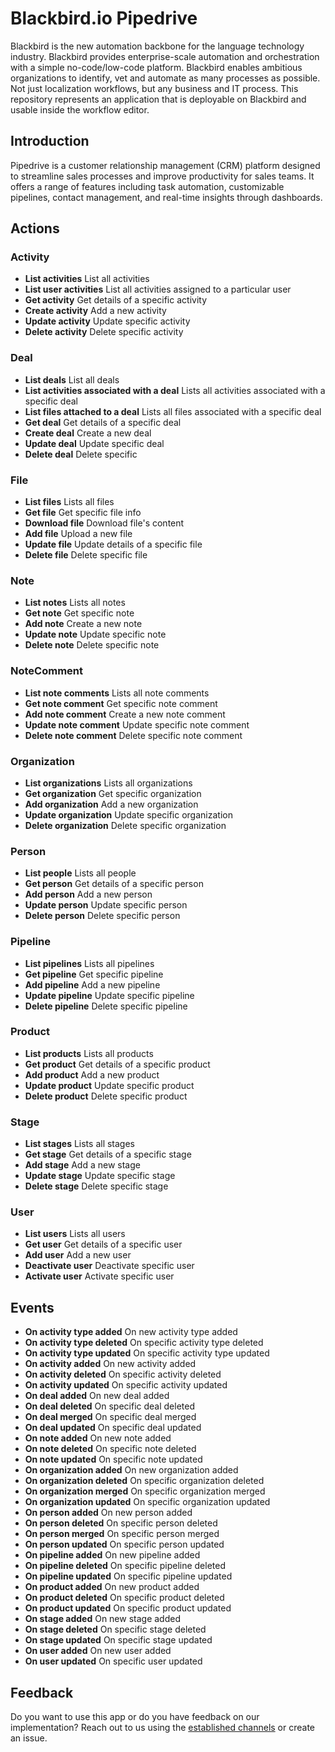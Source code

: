 # Blackbird.io Pipedrive

Blackbird is the new automation backbone for the language technology industry. Blackbird provides enterprise-scale automation and orchestration with a simple no-code/low-code platform. Blackbird enables ambitious organizations to identify, vet and automate as many processes as possible. Not just localization workflows, but any business and IT process. This repository represents an application that is deployable on Blackbird and usable inside the workflow editor.

## Introduction

<!-- begin docs -->

Pipedrive is a customer relationship management (CRM) platform designed to streamline sales processes and improve productivity for sales teams. It offers a range of features including task automation, customizable pipelines, contact management, and real-time insights through dashboards.

## Actions

###  Activity
- **List activities** List all activities
- **List user activities** List all activities assigned to a particular user
- **Get activity** Get details of a specific activity
- **Create activity** Add a new activity
- **Update activity** Update specific activity
- **Delete activity** Delete specific activity

###  Deal
- **List deals** List all deals
- **List activities associated with a deal** Lists all activities associated with a specific deal
- **List files attached to a deal** Lists all files associated with a specific deal
- **Get deal** Get details of a specific deal
- **Create deal** Create a new deal
- **Update deal** Update specific deal
- **Delete deal** Delete specific

###  File
- **List files** Lists all files
- **Get file** Get specific file info
- **Download file** Download file's content
- **Add file** Upload a new file
- **Update file** Update details of a specific file
- **Delete file** Delete specific file

###  Note
- **List notes** Lists all notes
- **Get note** Get specific note
- **Add note** Create a new note
- **Update note** Update specific note
- **Delete note** Delete specific note

###  NoteComment
- **List note comments** Lists all note comments
- **Get note comment** Get specific note comment
- **Add note comment** Create a new note comment
- **Update note comment** Update specific note comment
- **Delete note comment** Delete specific note comment

###  Organization
- **List organizations** Lists all organizations
- **Get organization** Get specific organization
- **Add organization** Add a new organization
- **Update organization** Update specific organization
- **Delete organization** Delete specific organization

###  Person
- **List people** Lists all people
- **Get person** Get details of a specific person
- **Add person** Add a new person
- **Update person** Update specific person
- **Delete person** Delete specific person

###  Pipeline
- **List pipelines** Lists all pipelines
- **Get pipeline** Get specific pipeline
- **Add pipeline** Add a new pipeline
- **Update pipeline** Update specific pipeline
- **Delete pipeline** Delete specific pipeline

###  Product
- **List products** Lists all products
- **Get product** Get details of a specific product
- **Add product** Add a new product
- **Update product** Update specific product
- **Delete product** Delete specific product

###  Stage
- **List stages** Lists all stages
- **Get stage** Get details of a specific stage
- **Add stage** Add a new stage
- **Update stage** Update specific stage
- **Delete stage** Delete specific stage

###  User
- **List users** Lists all users
- **Get user** Get details of a specific user
- **Add user** Add a new user
- **Deactivate user** Deactivate specific user
- **Activate user** Activate specific user

## Events

- **On activity type added** On new activity type added
- **On activity type deleted** On specific activity type deleted
- **On activity type updated** On specific activity type updated
- **On activity added** On new activity added
- **On activity deleted** On specific activity deleted
- **On activity updated** On specific activity updated
- **On deal added** On new deal added
- **On deal deleted** On specific deal deleted
- **On deal merged** On specific deal merged
- **On deal updated** On specific deal updated
- **On note added** On new note added
- **On note deleted** On specific note deleted
- **On note updated** On specific note updated
- **On organization added** On new organization added
- **On organization deleted** On specific organization deleted
- **On organization merged** On specific organization merged
- **On organization updated** On specific organization updated
- **On person added** On new person added
- **On person deleted** On specific person deleted
- **On person merged** On specific person merged
- **On person updated** On specific person updated
- **On pipeline added** On new pipeline added
- **On pipeline deleted** On specific pipeline deleted
- **On pipeline updated** On specific pipeline updated
- **On product added** On new product added
- **On product deleted** On specific product deleted
- **On product updated** On specific product updated
- **On stage added** On new stage added
- **On stage deleted** On specific stage deleted
- **On stage updated** On specific stage updated
- **On user added** On new user added
- **On user updated** On specific user updated

## Feedback

Do you want to use this app or do you have feedback on our implementation? Reach out to us using the [established channels](https://www.blackbird.io/) or create an issue.

<!-- end docs -->
